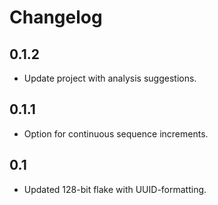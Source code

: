 # Changelog

## 0.1.2

- Update project with analysis suggestions.

## 0.1.1

- Option for continuous sequence increments.

## 0.1

- Updated 128-bit flake with UUID-formatting.
